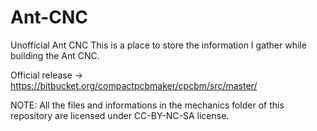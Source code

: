 # Ant-CNC
Unofficial Ant CNC 
This is a place to store the information I gather while building the Ant CNC.

Official release -> https://bitbucket.org/compactpcbmaker/cpcbm/src/master/

NOTE: All the files and informations in the mechanics folder of this repository are licensed under CC-BY-NC-SA license.
